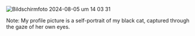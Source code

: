 ![Bildschirmfoto 2024-08-05 um 14 03 31](https://github.com/user-attachments/assets/8a73638d-7e86-405f-867a-868af9a788bf)

Note: My profile picture is a self-portrait of my black cat, captured through the gaze of her own eyes.
